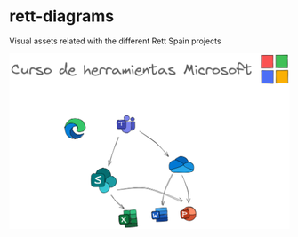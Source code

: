 # rett-diagrams
Visual assets related with the different Rett Spain projects

![Example PNG diagram taken from excalidraw](image.png)